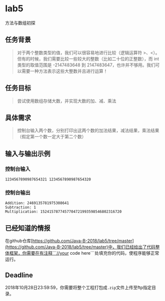 # lab5
方法与数组初探

## 任务背景
> 对于两个整数类型的值，我们可以很容易地进行比较（逻辑运算符 >、<）。但有的时候，我们需要比较一些较大的整数（比如二十位的正整数），而 int 类型的取值范围是 -2147483648 到 2147483647，也许并不够用。我们可以需要一种方法表示这些大整数并且进行运算！

## 任务目标
> 尝试使用数组存储大数，并实现大数的加、减、乘法

## 具体需求
> 控制台输入两个数，分别打印出这两个数的加法结果，减法结果，乘法结果（假定第一个数一定大于第二个数）

## 输入与输出示例
### 控制台输入
```
1234567890987654321 1234567890987654320
```
### 控制台输出
```
Addition: 2469135781975308641
Subtraction: 1
Multiplication: 1524157877457704721993598546802316720
```
## 已经知道的情报
在github仓库[https://github.com/Java-B-2018/lab5/tree/master](https://github.com/Java-B-2018/lab5/tree/master)中，我们已经给出了代码整体框架，你需要在有注释```//your code here```处填充你的代码，使程序能够正常运行。

## Deadline
2018年10月28日23:59:59，你需要将整个工程打包成```.zip```文件上传至ftp指定目录。





